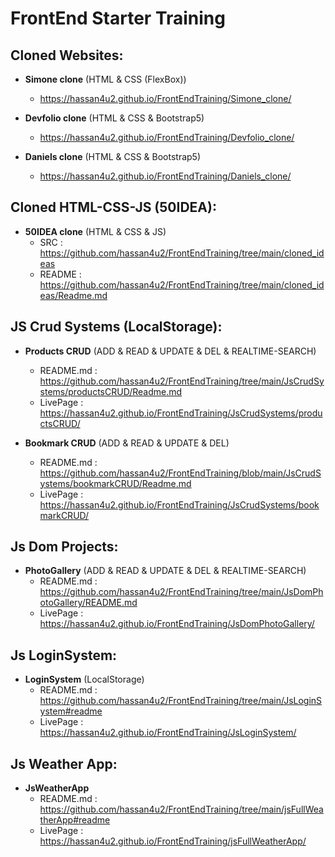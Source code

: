 # **FrontEnd Starter Training**

## **Cloned Websites:**
   - **Simone clone** (HTML & CSS (FlexBox))
     - https://hassan4u2.github.io/FrontEndTraining/Simone_clone/

   - **Devfolio clone** (HTML & CSS & Bootstrap5)
     - https://hassan4u2.github.io/FrontEndTraining/Devfolio_clone/

   - **Daniels clone** (HTML & CSS & Bootstrap5)
     - https://hassan4u2.github.io/FrontEndTraining/Daniels_clone/
## **Cloned HTML-CSS-JS (50IDEA):**
  - **50IDEA clone** (HTML & CSS & JS)
      - SRC : https://github.com/hassan4u2/FrontEndTraining/tree/main/cloned_ideas
     - README : https://github.com/hassan4u2/FrontEndTraining/tree/main/cloned_ideas/Readme.md


## **JS Crud Systems (LocalStorage):**

   - **Products CRUD** (ADD & READ & UPDATE & DEL & REALTIME-SEARCH)
     - README.md : https://github.com/hassan4u2/FrontEndTraining/tree/main/JsCrudSystems/productsCRUD/Readme.md
     - LivePage : https://hassan4u2.github.io/FrontEndTraining/JsCrudSystems/productsCRUD/

   - **Bookmark CRUD** (ADD & READ & UPDATE & DEL)
     - README.md : https://github.com/hassan4u2/FrontEndTraining/blob/main/JsCrudSystems/bookmarkCRUD/Readme.md
     - LivePage : https://hassan4u2.github.io/FrontEndTraining/JsCrudSystems/bookmarkCRUD/

## **Js Dom Projects:**
   - **PhotoGallery** (ADD & READ & UPDATE & DEL & REALTIME-SEARCH)
     - README.md : https://github.com/hassan4u2/FrontEndTraining/tree/main/JsDomPhotoGallery/README.md
     - LivePage : https://hassan4u2.github.io/FrontEndTraining/JsDomPhotoGallery/


## **Js LoginSystem:**
   - **LoginSystem** (LocalStorage)
     - README.md : https://github.com/hassan4u2/FrontEndTraining/tree/main/JsLoginSystem#readme
     - LivePage : https://hassan4u2.github.io/FrontEndTraining/JsLoginSystem/

## **Js Weather App:**
   - **JsWeatherApp** 
     - README.md : https://github.com/hassan4u2/FrontEndTraining/tree/main/jsFullWeatherApp#readme
     - LivePage : https://hassan4u2.github.io/FrontEndTraining/jsFullWeatherApp/
